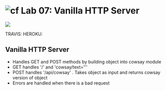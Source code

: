 ![cf](https://i.imgur.com/7v5ASc8.png) Lab 07: Vanilla HTTP Server
======
<img src="https://travis-ci.com/mrebb/07-http-server.svg?branch=master">

TRAVIS:
HEROKU:

## Vanilla HTTP Server 

* Handles GET and POST methods by building object into cowsay module
* GET handles '/' and 'cowsay/text='''
* POST handles '/api/cowsay' . Takes object as input and returns cowsay version of object 
* Errors are handled when there is a bad request

